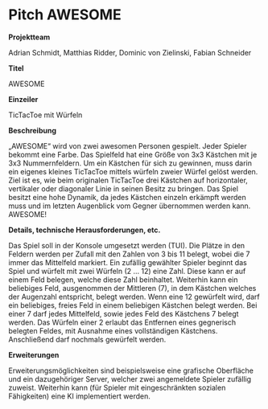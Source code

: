 # Pitch AWESOME
__Projektteam__

Adrian Schmidt, Matthias Ridder, Dominic von Zielinski, Fabian Schneider

__Titel__

AWESOME

__Einzeiler__

TicTacToe mit Würfeln

__Beschreibung__

„AWESOME“ wird von zwei awesomen Personen gespielt. Jeder Spieler bekommt eine Farbe. Das Spielfeld hat eine Größe von 3x3 Kästchen mit je 3x3 Nummernfeldern. Um ein Kästchen für sich zu gewinnen, muss darin ein eigenes kleines TicTacToe mittels würfeln zweier Würfel gelöst werden. Ziel ist es, wie beim originalen TicTacToe drei Kästchen auf horizontaler, vertikaler oder diagonaler Linie in seinen Besitz zu bringen. Das Spiel besitzt eine hohe Dynamik, da jedes Kästchen einzeln erkämpft werden muss und im letzten Augenblick vom Gegner übernommen werden kann. AWESOME!

__Details, technische Herausforderungen, etc.__

Das Spiel soll in der Konsole umgesetzt werden (TUI). Die Plätze in den Feldern werden per Zufall mit den Zahlen von 3 bis 11 belegt, wobei die 7 immer das Mittelfeld markiert. Ein zufällig gewählter Spieler beginnt das Spiel und würfelt mit zwei Würfeln (2 … 12) eine Zahl. Diese kann er auf einem Feld belegen, welche diese Zahl beinhaltet. Weiterhin kann ein beliebiges Feld, ausgenommen der Mittleren (7), in dem Kästchen welches der Augenzahl entspricht, belegt werden. Wenn eine 12 gewürfelt wird, darf ein beliebiges, freies Feld in einem beliebigen Kästchen belegt werden. Bei einer 7 darf jedes Mittelfeld, sowie jedes Feld des Kästchens 7 belegt werden. Das Würfeln einer 2 erlaubt das Entfernen eines gegnerisch belegten Feldes, mit Ausnahme eines vollständigen Kästchens. Anschließend darf nochmals gewürfelt werden.

__Erweiterungen__

Erweiterungsmöglichkeiten sind beispielsweise eine grafische Oberfläche und ein dazugehöriger Server, welcher zwei angemeldete Spieler zufällig zuweist. Weiterhin kann (für Spieler mit eingeschränkten sozialen Fähigkeiten) eine KI implementiert werden.